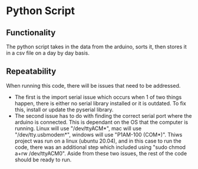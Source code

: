 # Python Script

## Functionality
The python script takes in the data from the arduino, sorts it, then stores it in a csv file on a day by day basis.

## Repeatability
When running this code, there will be issues that need to be addressed. 
+ The first is the import serial issue which occurs when 1 of two things happen, there is either no serial library installed or it is outdated. To fix this, install or update the pyserial library.
+ The second issue has to do with finding the correct serial port where the arduino is connected. This is dependant on the OS that the computer is running. Linux will use "/dev/ttyACM*", mac will use "/dev/tty.usbmodem*", windows will use "P1AM-100 (COM*)". Thiws project was run on a linux (ubuntu 20.04), and in this case to run the code, there was an additional step which included using "sudo chmod a+rw /dev/ttyACM0". 
Aside from these two issues, the rest of the code should be ready to run.